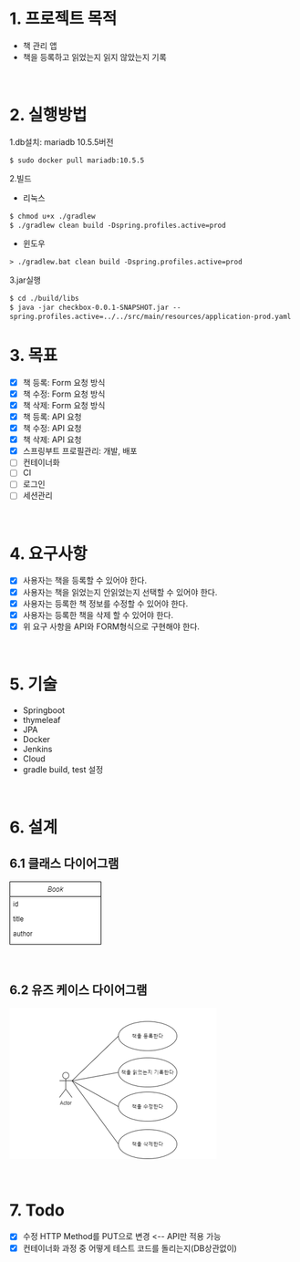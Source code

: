 # 1. 프로젝트 목적
- 책 관리 앱
- 책을 등록하고 읽었는지 읽지 않았는지 기록

<br>

# 2. 실행방법
1.db설치: mariadb 10.5.5버전
```
$ sudo docker pull mariadb:10.5.5
```
2.빌드
* 리눅스
```
$ chmod u+x ./gradlew
$ ./gradlew clean build -Dspring.profiles.active=prod
``` 
* 윈도우
```
> ./gradlew.bat clean build -Dspring.profiles.active=prod
```
3.jar실행
```
$ cd ./build/libs
$ java -jar checkbox-0.0.1-SNAPSHOT.jar --spring.profiles.active=../../src/main/resources/application-prod.yaml
```

# 3. 목표
- [x] 책 등록: Form 요청 방식
- [x] 책 수정: Form 요청 방식
- [x] 책 삭제: Form 요청 방식
- [x] 책 등록: API 요청
- [x] 책 수정: API 요청
- [x] 책 삭제: API 요청
- [x] 스프링부트 프로필관리: 개발, 배포
- [ ] 컨테이너화
- [ ] CI
- [ ] 로그인
- [ ] 세션관리

<br>

# 4. 요구사항
- [x] 사용자는 책을 등록할 수 있어야 한다.
- [x] 사용자는 책을 읽었는지 안읽었는지 선택할 수 있어야 한다.
- [x] 사용자는 등록한 책 정보를 수정할 수 있어야 한다.
- [x] 사용자는 등록한 책을 삭제 할 수 있어야 한다.
- [x] 위 요구 사항을 API와 FORM형식으로 구현해야 한다.

<br>

# 5. 기술
- Springboot
- thymeleaf
- JPA
- Docker
- Jenkins
- Cloud
- gradle build, test 설정

<br>

# 6. 설계
## 6.1 클래스 다이어그램
![class_diagram](imgs/class_diagram.png) 

<br>

## 6.2 유즈 케이스 다이어그램
![use_case](imgs/use_case.png)

<br>

# 7. Todo
- [x] 수정 HTTP Method를 PUT으로 변경 <-- API만 적용 가능
- [x] 컨테이너화 과정 중 어떻게 테스트 코드를 돌리는지(DB상관없이)